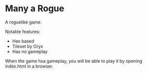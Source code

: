 # Many a Rogue

A roguelike game.

Notable features:

* Hex based
* Tileset by Oryx
* Has no gameplay

When the game hsa gameplay, you will be able to play it by opening index.html in a browser.